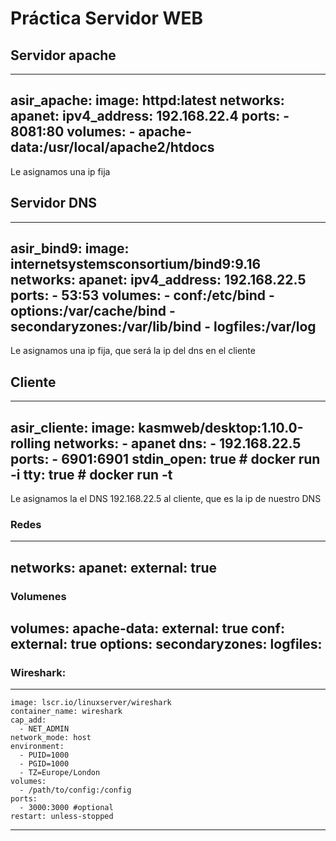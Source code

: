 # Práctica Servidor WEB

## Servidor apache

---
asir_apache:
    image: httpd:latest
    networks:
       apanet:
        ipv4_address: 192.168.22.4
    ports:
      - 8081:80
    volumes:
      - apache-data:/usr/local/apache2/htdocs
---
Le asignamos una ip fija

## Servidor DNS

---
asir_bind9:
    image: internetsystemsconsortium/bind9:9.16
    networks:
       apanet:
        ipv4_address: 192.168.22.5
    ports:
      - 53:53
    volumes:
      - conf:/etc/bind
      - options:/var/cache/bind
      - secondaryzones:/var/lib/bind
      - logfiles:/var/log
---
Le asignamos una ip fija, que será la ip del dns en el cliente

## Cliente

---
asir_cliente:
    image: kasmweb/desktop:1.10.0-rolling
    networks:
      - apanet
    dns:
      - 192.168.22.5
    ports:
      - 6901:6901
    stdin_open: true  # docker run -i
    tty: true         # docker run -t
---
Le asignamos la el DNS 192.168.22.5 al cliente, que es la ip de nuestro DNS

### Redes

---
networks:
  apanet:
    external: true
---

### Volumenes
volumes:
  apache-data:
    external: true
  conf:
    external: true
  options:
  secondaryzones:
  logfiles:
---

### Wireshark:
    
---
    image: lscr.io/linuxserver/wireshark
    container_name: wireshark
    cap_add:
      - NET_ADMIN
    network_mode: host
    environment:
      - PUID=1000
      - PGID=1000
      - TZ=Europe/London
    volumes:
      - /path/to/config:/config
    ports:
      - 3000:3000 #optional
    restart: unless-stopped
    
---